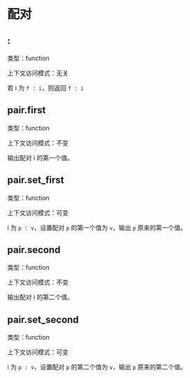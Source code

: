 # 配对

## :

类型：function

上下文访问模式：无关

若 i 为 `f : i`，则返回 `f : i`

## pair.first

类型：function

上下文访问模式：不变

输出配对 i 的第一个值。

## pair.set_first

类型：function

上下文访问模式：可变

i 为 `p : v`，设置配对 `p` 的第一个值为 `v`，输出 `p` 原来的第一个值。

## pair.second

类型：function

上下文访问模式：不变

输出配对 i 的第二个值。

## pair.set_second

类型：function

上下文访问模式：可变

i 为 `p : v`，设置配对 `p` 的第二个值为 `v`，输出 `p` 原来的第二个值。
